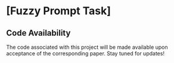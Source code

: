 # [Fuzzy Prompt Task]

## Code Availability

The code associated with this project will be made available upon acceptance of the corresponding paper. Stay tuned for updates!




